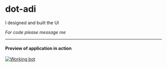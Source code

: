 # dot-adi

I designed and built the UI

*For code please message me*

---

#### Preview of application in action
[![Working bot](https://cdn.discordapp.com/attachments/439654475020369922/454915788416221184/dotadsetup.PNG)](https://streamable.com/123hn)
